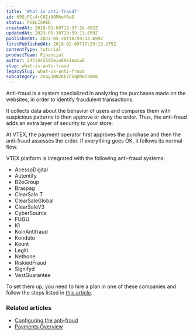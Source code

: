 ```yaml
---
title: 'What is anti-fraud?'
id: 69SjFCc4rC6Ii0OMAeYAsG
status: PUBLISHED
createdAt: 2018-02-09T12:37:24.452Z
updatedAt: 2023-05-30T18:59:13.699Z
publishedAt: 2023-05-30T18:59:13.699Z
firstPublishedAt: 2018-02-09T17:29:13.275Z
contentType: tutorial
productTeam: Financial
author: 245tA425AIeioKAk2eaiwS
slug: what-is-anti-fraud
legacySlug: what-is-anti-fraud
subcategory: 2Xay1NOZKE2CSqKMwckOm8
---
```


Anti-fraud is a system specialized in analyzing the purchases made on the websites, in order to identify fraudulent transactions. 

It collects data about the behavior of users and compares them with suspicious patterns to then approve or deny the order. Thus, the anti-fraud adds an extra layer of security to your store.

At VTEX, the payment operator first approves the purchase and then the anti-fraud assesses the order. If everything goes OK, it follows its normal flow.

VTEX platform is integrated with the following anti-fraud systems:

- AcessoDigital
- Autentify
- B2eGroup
- Braspag
- ClearSale T
- ClearSaleGlobal
- ClearSaleV3
- CyberSource
- FUGU
- IG
- KoinAntifraud
- Konduto
- Kount
- Legiti
- Nethone
- RiskiedFraud
- Signifyd
- VestGuarantee

To set them up, you need to hire a plan in one of these companies and follow the steps listed in [this article](/en/tutorial/how-to-configure-the-anti-fraud).

### Related articles
- [Configuring the anti-fraud](/en/tutorial/how-to-configure-the-anti-fraud)
- [Payments Overview](/en/tutorial/pci-gateway-overview)
